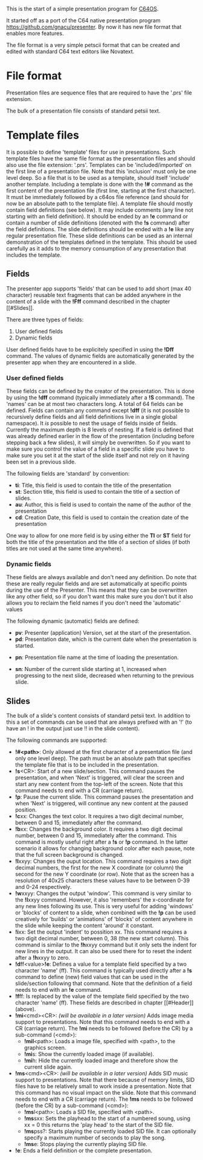 This is the start of a simple presentation program for [C64OS](https://c64os.com). 

It started off as a port of the C64 native presentation program https://github.com/gnacu/presenter.
By now it has new file format that enables more features.

The file format is a very simple petscii format that can be created and edited with standard C64 text editors like Novatext.

# File format
Presentation files are sequence files that are required to have the '.prs' file extension.

The bulk of a presentation file consists of standard petsii text.

# Template files
It is possible to define 'template' files for use in presentations. Such template files have the same file format as the presentation files and should also use the file extension: '.prs'.
Templates can be 'included/imported' on the first line of a presentation file. Note that this 'inclusion' must only be one level deep. So a file that is to be used as a template, should itself 'include' another template.
Including a template is done with the __!#__ command as the first content of the presentation file (first line, starting at the first character). It must be immediately followed by a c64os file reference (and should for now be an absolute path to the template file).
A template file should mostly contain field definitions (see below). It may include comments (any line not starting with an field definition). It should be ended by an __!e__ command or contain a number of slide definitions (denoted with the __!s__ command) after the field definitions. The slide definitions should be ended with a __!e__ like any regular presentation file.
These slide definitions can be used as an internal demonstration of the templates defined in the template. This should be used carefully as it adds to the memory consumption of any presentation that includes the template.

## Fields
The presenter app supports 'fields' that can be used to add short (max 40 character) reusable text fragments that can be added anywhere in the content of a slide with the __!Fff__ command described in the chapter [[#Slides]].

There are three types of fields:
1. User defined fields
2. Dynamic fields

User defined fields have to be explicitely specified in using the __!Dff__ command. 
The values of dynamic fields are automatically generated by the presenter app when they are encountered in a slide.

### User defined fields
These fields can be defined by the creator of the presentation. This is done by using the __!dff__ command (typically immediately after a __!S__ command). The 'names' can be at most two characters long. A total of 64 fields can be defined. Fields can contain any command except **!dff** (it is not possible to recursively define fields and all field definitions live in a single global namespace).
It *is* possible to nest the usage of fields inside of fields. Currently the maximum depth is 8 levels of nesting.
If a field is defined that was already defined earlier in the flow of the presentation (including before stepping back a few slides), it will simply be overwritten. So if you want to make sure you control the value of a field in a specific slide you have to make sure you set it at the start of the slide itself and not rely on it having been set in a previous slide.

The following fields are 'standard' by convention: 
* __ti__: Title, this field is used to contain the title of the presentation
* __st__: Section title, this field is used to contain the title of a section of slides. 
* __au__: Author, this is field is used to contain the name of the author of the presentation
* __cd__: Creation Date, this field is used to contain the creation date of the presentation

One way to allow for one more field is by using either the __TI__ or __ST__ field for both the title of the presentation and the title of a section of slides (if both titles are not used at the same time anywhere).
### Dynamic fields
These fields are always available and don't need any definition. Do note that these are really regular fields and are set automatically at specific points during the use of the Presenter. This means that they can be overwritten like any other field, so if you don't want this make sure you don't but it also allows you to reclaim the field names if you don't need the 'automatic' values

The following dynamic (automatic) fields are defined:
- **pv**: Presenter (application) Version, set at the start of the presentation. 
- __pd__: Presentation date, which is the current date when the presentation is started.
* **pn**: Presentation file name at the time of loading the presentation.
- **sn**: Number of the current slide starting at 1, increased when progressing to the next slide, decreased when returning to the previous slide.

## Slides
The bulk of a slide's content consists of standard petsii text. In addition to this a set of commands can be used that are always prefixed with an '!' (to have an ! in the output just use !! in the slide content).

The following commands are supported:
* __!#\<path\>__: Only allowed at the first character of a presentation file (and only one level deep). The path must be an absolute path that specifies the template file that is to be included in the presentation.
* __!s__\<CR\>: Start of a new slide/section. This command pauses the presentation, and when 'Next' is triggered, will clear the screen and start any new content from the top-left of the screen. Note that this command needs to end with a CR (carriage return).
* **!p**: Pause the current slide. This command pauses the presentation and when 'Next' is triggered, will continue any new content at the paused position.
* **!c**xx: Changes the text color. It requires a two digit decimal number, between 0 and 15, immediately after the command.
* **!b**xx: Changes the background color. It requires a two digit decimal number, between 0 and 15, immediately after the command. This command is mostly useful right after a __!s__ or __!p__ command. In the latter scenario it allows for changing background color after each pause, note that the full screen background is changed.
* **!l**xxyy: Changes the ouput location. This command requires a two digit decimal numbers, the first for the new X coordinate (or column) the second for the new Y coordinate (or row). Note that as the screen has a resolution of 40x25 characters these values have to be between 0-39 and 0-24 respectively.
* **!w**xxyy: Changes the output 'window'. This command is very similar to the **!l**xxyy command. However, it also 'remembers' the x-coordinate for any new lines following its use. This is very useful for adding 'windows' or 'blocks' of content to a slide, when combined with the __!p__ can be used creatively for 'builds' or 'animations' of 'blocks' of content anywhere in the slide while keeping the content 'around' it constant.
* **!i**xx: Set the output 'indent' to possition xx. This command requires a two digit decimal number, between 0, 38 (the new start column). This command is similar to the **!h**xxyy command but it only sets the indent for new lines in the output. It can also be used there for to reset the indent after a **!h**xxyy to zero.
* **!d**ff\<value\>**!e**: Defines a value for a template field specified by a two character 'name' (ff). This command is typically used directly after a __!s__ command to define (new) field values that can be used in the slide/section following that command. Note that the definition of a field needs to end with an **!e** command.
* **!f**ff: Is replaced by the value of the template field specified by the two character 'name' (ff). These fields are described in chapter [[#Header]] (above).
* **!mi**\<cmd\>\<CR\>: _(will be available in a later version)_ Adds image media support to presentations.  Note that this command needs to end with a CR (carriage return). The __!mi__ needs to be followed (before the CR) by a sub-command (\<cmd\>):
  * **!mil**\<path\>: Loads a image file, specified with \<path\>, to the graphics screen. 
  * **!mi**s: Show the currently loaded image (if available).
  * **!mi**h: Hide the currently loaded image and therefore show the current slide again.
* **!ms**\<cmd\>\<CR\>: _(will be available in a later version)_ Adds SID music support to presentations. Note that there because of memory limits, SID files have to be relatively small to work inside a presentation. Note that this command has no visual impact on the slide. Note that this command needs to end with a CR (carriage return). The __!ms__ needs to be followed (before the CR) by a sub-command (\<cmd\>):
  *  **!ms**l\<path\>: Loads a SID file, specified with \<path\>. 
  *  **!ms**sxx: Sets the playhead to the start of a numbered soung, using xx = 0 this returns the 'play head' to the start of the SID file.
  *  **!ms**pss?: Starts playing the currently loaded SID file. It can optionally specify a maximum number of seconds to play the song.
  *  **!ms**e: Stops playing the currently playing SID file.
* __!e__: Ends a field definition or the complete presentation.
